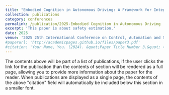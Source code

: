 ```yaml
---
title: "Embodied Cognition in Autonomous Driving: A Framework for Integrated Perception and Ego-State Estimation"
collection: publications
category: conferences
permalink: /publication/2025-Embodied Cognition in Autonomous Driving
excerpt: 'This paper is about safety estimation.'
date: 2025
venue: '2025 25th International Conference on Control, Automation and Systems (ICCAS)'
#paperurl: 'http://academicpages.github.io/files/paper3.pdf'
#citation: 'Your Name, You. (2024). &quot;Paper Title Number 3.&quot; <i>GitHub Journal of Bugs</i>. 1(3).'
---
```


The contents above will be part of a list of publications, if the user clicks the link for the publication than the contents of section will be rendered as a full page, allowing you to provide more information about the paper for the reader. When publications are displayed as a single page, the contents of the above "citation" field will automatically be included below this section in a smaller font.
